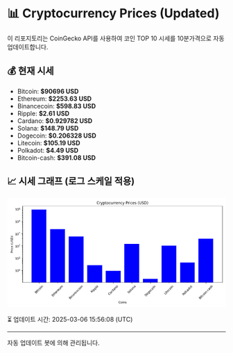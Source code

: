 
# 📊 Cryptocurrency Prices (Updated)

이 리포지토리는 CoinGecko API를 사용하여 코인 TOP 10 시세를 10분가격으로 자동 업데이트합니다.

## 💰 현재 시세
- Bitcoin: **$90696 USD**
- Ethereum: **$2253.63 USD**
- Binancecoin: **$598.83 USD**
- Ripple: **$2.61 USD**
- Cardano: **$0.929782 USD**
- Solana: **$148.79 USD**
- Dogecoin: **$0.206328 USD**
- Litecoin: **$105.19 USD**
- Polkadot: **$4.49 USD**
- Bitcoin-cash: **$391.08 USD**

## 📈 시세 그래프 (로그 스케일 적용)
![Crypto Prices](crypto_prices.png)

⏳ 업데이트 시간: 2025-03-06 15:56:08 (UTC)

---
자동 업데이트 봇에 의해 관리됩니다.
